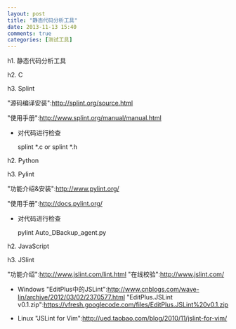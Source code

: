 ```yaml
---
layout: post
title: "静态代码分析工具"
date: 2013-11-13 15:40
comments: true
categories: [测试工具]
---
```

h1. 静态代码分析工具

h2. C

h3. Splint

"源码编译安装":http://splint.org/source.html

"使用手册":http://www.splint.org/manual/manual.html

* 对代码进行检查

   splint *.c
or 
   splint *.h

h2. Python

h3. Pylint

"功能介绍&安装":http://www.pylint.org/

"使用手册":http://docs.pylint.org/

* 对代码进行检查

  pylint Auto_DBackup_agent.py

h2. JavaScript

h3. JSlint

"功能介绍":http://www.jslint.com/lint.html
"在线校验":http://www.jslint.com/
* Windows
"EditPlus中的JSLint":http://www.cnblogs.com/wave-lin/archive/2012/03/02/2370577.html
"EditPlus.JSLint v0.1.zip":https://vfresh.googlecode.com/files/EditPlus.JSLint%20v0.1.zip

* Linux
"JSLint for Vim":http://ued.taobao.com/blog/2010/11/jslint-for-vim/

